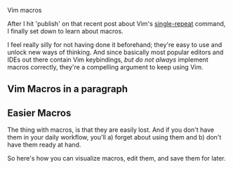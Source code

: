 Vim macros

Αfter I hit 'publish' on that recent post about Vim's [single-repeat]() command, I finally set down to learn about macros.

I feel really silly for not having done it beforehand; they're easy to use and unlock new ways of thinking. And since basically most popular editors and IDEs out there contain Vim keybindings, *but do not always* implement macros correctly, they're a compelling argument to keep using Vim.


## Vim Macros in a paragraph


## Easier Macros

The thing with macros, is that they are easily lost. And if you don't have them in your daily workflow, you'll a) forget about using them and b) don't have them ready at hand.

So here's how you can visualize macros, edit them, and save them for later.